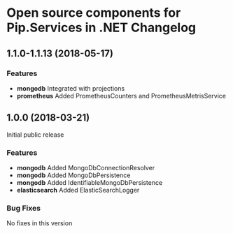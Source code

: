 # Open source components for Pip.Services in .NET Changelog

## <a name="1.1.0-1.1.13"></a> 1.1.0-1.1.13 (2018-05-17)

### Features
* **mongodb** Integrated with projections
* **prometheus** Added PrometheusCounters and PrometheusMetrisService

## <a name="1.0.0"></a> 1.0.0 (2018-03-21)

Initial public release

### Features
* **mongodb** Added MongoDbConnectionResolver
* **mongodb** Added MongoDbPersistence
* **mongodb** Added IdentifiableMongoDbPersistence
* **elasticsearch** Added ElasticSearchLogger

### Bug Fixes
No fixes in this version

